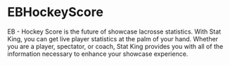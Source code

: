 # EBHockeyScore
EB - Hockey Score is the future of showcase lacrosse statistics. With Stat King, you can get live player statistics at the palm of your hand. Whether you are a player, spectator, or coach, Stat King provides you with all of the information necessary to enhance your showcase experience.
